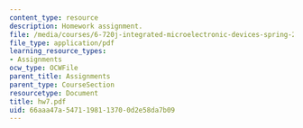 ```yaml
---
content_type: resource
description: Homework assignment.
file: /media/courses/6-720j-integrated-microelectronic-devices-spring-2007/66aaa47a5471198113700d2e58da7b09_hw7.pdf
file_type: application/pdf
learning_resource_types:
- Assignments
ocw_type: OCWFile
parent_title: Assignments
parent_type: CourseSection
resourcetype: Document
title: hw7.pdf
uid: 66aaa47a-5471-1981-1370-0d2e58da7b09
---
```

